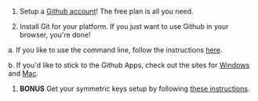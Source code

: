 1. Setup a [Github account](https://github.com/join)! The free plan is all you need.

1. Install Git for your platform. If you just want to use Github in your browser, you're done!

  a. If you like to use the command line, follow the instructions [here](https://help.github.com/articles/set-up-git/).

  b.  If you'd like to stick to the Github Apps, check out the sites for [Windows](https://windows.github.com/) and [Mac](https://mac.github.com/).

1. **BONUS** Get your symmetric keys setup by following [these instructions]( https://help.github.com/articles/generating-ssh-keys/).
